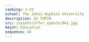 ```yaml
---
ranking: 1-15
school: The Johns Hopkins University
description: US TOP10
src: /assets/offer_update/041.jpg
major: Education
sequence: 44
---
```

